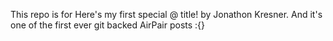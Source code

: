 This repo is for Here's my first special @ title! by Jonathon Kresner. And it's one of the first ever git backed AirPair posts :{}